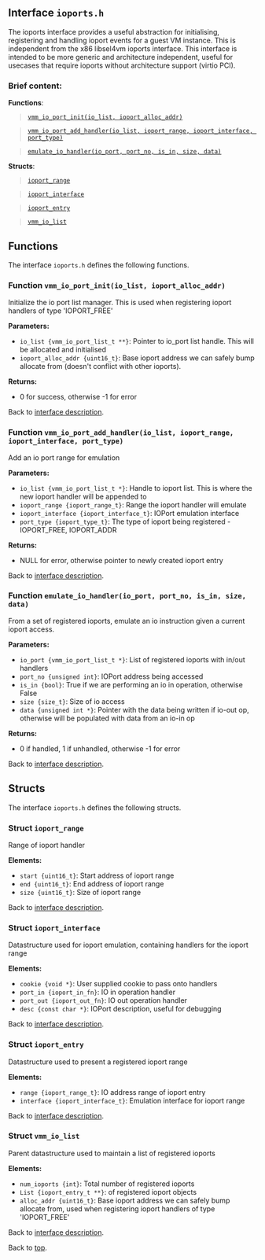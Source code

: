 <!--
     Copyright 2020, Data61, CSIRO (ABN 41 687 119 230)

     SPDX-License-Identifier: CC-BY-SA-4.0
-->

## Interface `ioports.h`

The ioports interface provides a useful abstraction for initialising, registering and handling ioport events
for a guest VM instance. This is independent from the x86 libsel4vm ioports interface. This interface is intended
to be more generic and architecture independent, useful for usecases that require ioports without architecture
support (virtio PCI).

### Brief content:

**Functions**:

> [`vmm_io_port_init(io_list, ioport_alloc_addr)`](#function-vmm_io_port_initio_list-ioport_alloc_addr)

> [`vmm_io_port_add_handler(io_list, ioport_range, ioport_interface, port_type)`](#function-vmm_io_port_add_handlerio_list-ioport_range-ioport_interface-port_type)

> [`emulate_io_handler(io_port, port_no, is_in, size, data)`](#function-emulate_io_handlerio_port-port_no-is_in-size-data)



**Structs**:

> [`ioport_range`](#struct-ioport_range)

> [`ioport_interface`](#struct-ioport_interface)

> [`ioport_entry`](#struct-ioport_entry)

> [`vmm_io_list`](#struct-vmm_io_list)


## Functions

The interface `ioports.h` defines the following functions.

### Function `vmm_io_port_init(io_list, ioport_alloc_addr)`

Initialize the io port list manager.
This is used when registering ioport handlers of type 'IOPORT_FREE'

**Parameters:**

- `io_list {vmm_io_port_list_t **}`: Pointer to io_port list handle. This will be allocated and initialised
- `ioport_alloc_addr {uint16_t}`: Base ioport address we can safely bump allocate from (doesn't conflict with other ioports).

**Returns:**

- 0 for success, otherwise -1 for error

Back to [interface description](#module-ioportsh).

### Function `vmm_io_port_add_handler(io_list, ioport_range, ioport_interface, port_type)`

Add an io port range for emulation

**Parameters:**

- `io_list {vmm_io_port_list_t *}`: Handle to ioport list. This is where the new ioport handler will be appended to
- `ioport_range {ioport_range_t}`: Range the ioport handler will emulate
- `ioport_interface {ioport_interface_t}`: IOPort emulation interface
- `port_type {ioport_type_t}`: The type of ioport being registered - IOPORT_FREE, IOPORT_ADDR

**Returns:**

- NULL for error, otherwise pointer to newly created ioport entry

Back to [interface description](#module-ioportsh).

### Function `emulate_io_handler(io_port, port_no, is_in, size, data)`

From a set of registered ioports, emulate an io instruction given a current ioport access.

**Parameters:**

- `io_port {vmm_io_port_list_t *}`: List of registered ioports with in/out handlers
- `port_no {unsigned int}`: IOPort address being accessed
- `is_in {bool}`: True if we are performing an io in operation, otherwise False
- `size {size_t}`: Size of io access
- `data {unsigned int *}`: Pointer with the data being written if io-out op, otherwise will be populated with data from an io-in op

**Returns:**

- 0 if handled, 1 if unhandled, otherwise -1 for error

Back to [interface description](#module-ioportsh).


## Structs

The interface `ioports.h` defines the following structs.

### Struct `ioport_range`

Range of ioport handler

**Elements:**

- `start {uint16_t}`: Start address of ioport range
- `end {uint16_t}`: End address of ioport range
- `size {uint16_t}`: Size of ioport range

Back to [interface description](#module-ioportsh).

### Struct `ioport_interface`

Datastructure used for ioport emulation, containing handlers for the ioport range

**Elements:**

- `cookie {void *}`: User supplied cookie to pass onto handlers
- `port_in {ioport_in_fn}`: IO in operation handler
- `port_out {ioport_out_fn}`: IO out operation handler
- `desc {const char *}`: IOPort description, useful for debugging

Back to [interface description](#module-ioportsh).

### Struct `ioport_entry`

Datastructure used to present a registered ioport range

**Elements:**

- `range {ioport_range_t}`: IO address range of ioport entry
- `interface {ioport_interface_t}`: Emulation interface for ioport range

Back to [interface description](#module-ioportsh).

### Struct `vmm_io_list`

Parent datastructure used to maintain a list of registered ioports

**Elements:**

- `num_ioports {int}`: Total number of registered ioports
- `List {ioport_entry_t **}`: of registered ioport objects
- `alloc_addr {uint16_t}`: Base ioport address we can safely bump allocate from, used when registering ioport handlers of type 'IOPORT_FREE'

Back to [interface description](#module-ioportsh).


Back to [top](#).

